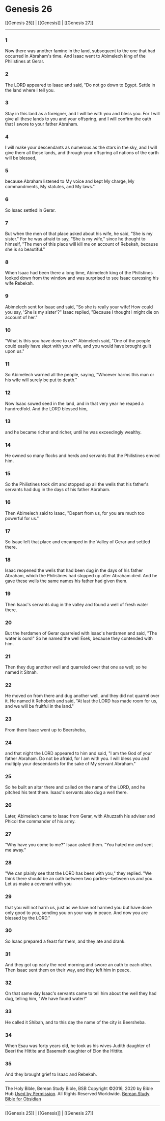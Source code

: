 # Genesis 26

[[Genesis 25]] | [[Genesis]] | [[Genesis 27]]

---

### 1
Now there was another famine in the land, subsequent to the one that had occurred in Abraham's time. And Isaac went to Abimelech king of the Philistines at Gerar.

### 2
The LORD appeared to Isaac and said, "Do not go down to Egypt. Settle in the land where I tell you.

### 3
Stay in this land as a foreigner, and I will be with you and bless you. For I will give all these lands to you and your offspring, and I will confirm the oath that I swore to your father Abraham.

### 4
I will make your descendants as numerous as the stars in the sky, and I will give them all these lands, and through your offspring all nations of the earth will be blessed,

### 5
because Abraham listened to My voice and kept My charge, My commandments, My statutes, and My laws."

### 6
So Isaac settled in Gerar.

### 7
But when the men of that place asked about his wife, he said, "She is my sister." For he was afraid to say, "She is my wife," since he thought to himself, "The men of this place will kill me on account of Rebekah, because she is so beautiful."

### 8
When Isaac had been there a long time, Abimelech king of the Philistines looked down from the window and was surprised to see Isaac caressing his wife Rebekah.

### 9
Abimelech sent for Isaac and said, "So she is really your wife! How could you say, 'She is my sister'?" Isaac replied, "Because I thought I might die on account of her."

### 10
"What is this you have done to us?" Abimelech said, "One of the people could easily have slept with your wife, and you would have brought guilt upon us."

### 11
So Abimelech warned all the people, saying, "Whoever harms this man or his wife will surely be put to death."

### 12
Now Isaac sowed seed in the land, and in that very year he reaped a hundredfold. And the LORD blessed him,

### 13
and he became richer and richer, until he was exceedingly wealthy.

### 14
He owned so many flocks and herds and servants that the Philistines envied him.

### 15
So the Philistines took dirt and stopped up all the wells that his father's servants had dug in the days of his father Abraham.

### 16
Then Abimelech said to Isaac, "Depart from us, for you are much too powerful for us."

### 17
So Isaac left that place and encamped in the Valley of Gerar and settled there.

### 18
Isaac reopened the wells that had been dug in the days of his father Abraham, which the Philistines had stopped up after Abraham died. And he gave these wells the same names his father had given them.

### 19
Then Isaac's servants dug in the valley and found a well of fresh water there.

### 20
But the herdsmen of Gerar quarreled with Isaac's herdsmen and said, "The water is ours!" So he named the well Esek, because they contended with him.

### 21
Then they dug another well and quarreled over that one as well; so he named it Sitnah.

### 22
He moved on from there and dug another well, and they did not quarrel over it. He named it Rehoboth and said, "At last the LORD has made room for us, and we will be fruitful in the land."

### 23
From there Isaac went up to Beersheba,

### 24
and that night the LORD appeared to him and said, "I am the God of your father Abraham. Do not be afraid, for I am with you. I will bless you and multiply your descendants for the sake of My servant Abraham."

### 25
So he built an altar there and called on the name of the LORD, and he pitched his tent there. Isaac's servants also dug a well there.

### 26
Later, Abimelech came to Isaac from Gerar, with Ahuzzath his adviser and Phicol the commander of his army.

### 27
"Why have you come to me?" Isaac asked them. "You hated me and sent me away."

### 28
"We can plainly see that the LORD has been with you," they replied. "We think there should be an oath between two parties—between us and you. Let us make a covenant with you

### 29
that you will not harm us, just as we have not harmed you but have done only good to you, sending you on your way in peace. And now you are blessed by the LORD."

### 30
So Isaac prepared a feast for them, and they ate and drank.

### 31
And they got up early the next morning and swore an oath to each other. Then Isaac sent them on their way, and they left him in peace.

### 32
On that same day Isaac's servants came to tell him about the well they had dug, telling him, "We have found water!"

### 33
He called it Shibah, and to this day the name of the city is Beersheba.

### 34
When Esau was forty years old, he took as his wives Judith daughter of Beeri the Hittite and Basemath daughter of Elon the Hittite.

### 35
And they brought grief to Isaac and Rebekah.

---

The Holy Bible, Berean Study Bible, BSB
Copyright ©2016, 2020 by Bible Hub
[Used by Permission](https://berean.bible/terms.htm). All Rights Reserved Worldwide.
[Berean Study Bible for Obsidian](https://github.com/gapmiss/berean-study-bible-for-obsidian)

---

[[Genesis 25]] | [[Genesis]] | [[Genesis 27]]

